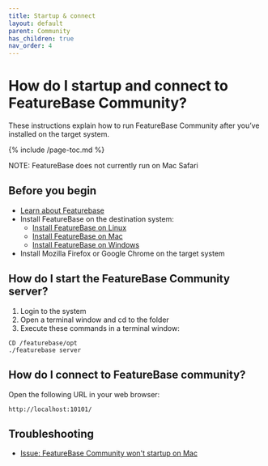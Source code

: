 ```yaml
---
title: Startup & connect
layout: default
parent: Community
has_children: true
nav_order: 4
---
```


# How do I startup and connect to FeatureBase Community?

These instructions explain how to run FeatureBase Community after you’ve installed on the target system.

{% include /page-toc.md %}

<p class="note">NOTE: FeatureBase does not currently run on Mac Safari</p>

## Before you begin

* [Learn about Featurebase](welcome.md)
* Install FeatureBase on the destination system:
  * [Install FeatureBase on Linux](/docs/install-featurebase-linux)
  * [Install FeatureBase on Mac](/docs/install-featurebase-mac)
  * [Install FeatureBase on Windows](/docs/install-featurebase-windows)
* Install Mozilla Firefox or Google Chrome on the target system

## How do I start the FeatureBase Community server?

1. Login to the system
2. Open a terminal window and cd to the folder
2. Execute these commands in a terminal window:

```
CD /featurebase/opt
./featurebase server
```

## How do I connect to FeatureBase community?

Open the following URL in your web browser:

```
http://localhost:10101/
```

## Troubleshooting

* [Issue: FeatureBase Community won't startup on Mac](/community/com-issue-mac.md)
